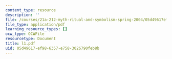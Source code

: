 ```yaml
---
content_type: resource
description: ''
file: /courses/21a-212-myth-ritual-and-symbolism-spring-2004/05d49617ef986357e7583026790feb8b_l1.pdf
file_type: application/pdf
learning_resource_types: []
ocw_type: OCWFile
resourcetype: Document
title: l1.pdf
uid: 05d49617-ef98-6357-e758-3026790feb8b
---
```

